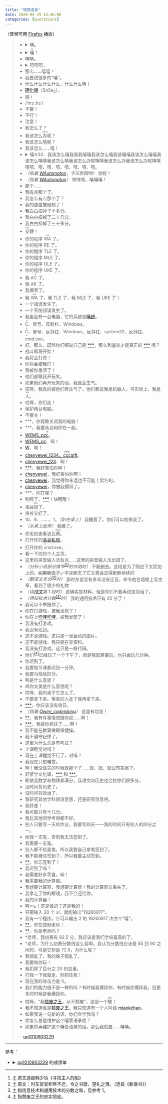 ```yaml
---
title: "嘻管语录"
date: 2020-04-29 14:46:08
categories: [quotations]
---
```


<!-- more -->

（音频可用 [Firefox](https://www.mozilla.org/firefox/new) 播放）

> * <details>
>     <summary>嘻。</summary>
>     <audio src="/quotations/qq1010903229/0.ogg" controls></audio>
>   </details>
> * <details>
>     <summary><ruby>嘻<rp> (</rp><rt>xì</rt><rp>)</rp></ruby>！</summary>
>     <audio src="/quotations/qq1010903229/1.ogg" controls></audio>
>   </details>
> * 嘻嘻。
> * <details>
>     <summary>嘻嘻嘻。</summary>
>     <audio src="/quotations/qq1010903229/2.ogg" controls></audio>
>   </details>
> * 那么……嘻嘻！
> * 我要说很多的“嘻”。<a id="many-xi" href="/quotations/qq1010903229/endless-xi.html"></a><script>document.getElementById("many-xi").innerText = "嘻".repeat(Math.trunc(Math.random() * 21) + 10) + "……";</script>
> * 什么什么什么什么，什么什么嘻！
> * [硒化锡](https://zh.wikipedia.org/wiki/%E7%A1%92%E5%8C%96%E9%94%A1)（SnSe<sub>2</sub>）。
> * 啊！
> * /ˈmɜːˌhɜː/
> * 不要！
> * 不行！
> * 注意！
> * 我怎么了？
> * 我该怎么<ruby>办<rp> (</rp><rt>bàng</rt><rp>)</rp></ruby>呢？
> * 我该怎么嘻呢？
> * 我该怎么……嘻！
> * <details>
>     <summary>嘻✕32、我该怎么嘻我我我嘻嘻我该怎么嘻我该嘻嘻我该怎么嘻嘻我该怎么嘻嘻我该怎么嘻我该怎么办呢嘻嘻我该怎么办我该怎么办呢嘻嘻嘻嘻、嘻、嘻、嘻、嘻、嘻、嘻、嘻。</summary>
>     <audio src="/quotations/qq1010903229/3.ogg" controls></audio>
>   </details>
> * _（指着 [WAutomaton]，字正腔圆地）_ 你好！
> * _（指着 [WAutomaton]）_ 嘿嘿嘿，嘻嘻嘻！
> * 那个……
> * 我有点那个了。
> * 我怎么有点那个了？
> * 我的速度被限制了！
> * 我白白扣掉了十多分。
> * 我白白扣掉了二十几分。
> * 我白白扣掉了三十多分。
> * <ruby>安<rp> (</rp><rt>āng</rt><rp>)</rp></ruby>静！
> * 你的程序 <ruby>WA<rp> (</rp><rt>wā</rt><rp>)</rp></ruby> 了。
> * 你的程序 RE 了。
> * 你的程序 TLE 了。
> * 你的程序 MLE 了。
> * 你的程序 OLE 了。
> * 你的程序 UKE 了。
> * 我 A<ruby>C<rp> (</rp><rt>xī</rt><rp>)</rp></ruby> 了。
> * 我 AK 了。
> * 我爆零了。
> * 我 <ruby>WA<rp> (</rp><rt>wā</rt><rp>)</rp></ruby> 了，我 TLE 了，我 MLE 了，我 UKE 了！
> * 一个错误发生了。
> * 一个系统错误发生了。
> * 我里面有一台电脑，它的系统是[嘻统](https://github.com/decadence-church/xistem)。
> * <ruby>C<rp> (</rp><rt>xī</rt><rp>)</rp></ruby>、冒号、反斜杠、Windows。
> * <ruby>C<rp> (</rp><rt>xī</rt><rp>)</rp></ruby>、冒号、反斜杠、Windows、反斜杠、system32、反斜杠、<ruby>c<rp> (</rp><rt>xī</rt><rp>)</rp></ruby>md.exe。
> * 好。那么，既然你们都说自己是 [\*\*\*][qq1010903229]，那么到底谁才是真正的 [\*\*\*][qq1010903229] 呢？
> * 战斗即将开始！
> * 我将会打你！
> * 你将会被我打！
> * 我被你激活了！
> * 他们都跟我开玩笑。
> * 如果他们再开玩笑的话，我就会生气。
> * 哎呀，我真的被他们弄生气了。他们都说我是机器人，可实际上，我是<ruby>人<rp> (</rp><rt>lén</rt><rp>)</rp></ruby>。
> * 哎呀，你们走！
> * 保护两台电脑。
> * 不要关！
> * \*\*\*，你竟敢关闭我的电脑！
> * \*\*\*，我要永远和你在一起。
> * [WEMS_pz<ruby>c<rp> (</rp><rt>xī</rt><rp>)</rp></ruby>][WEMS_pzc]。
> * [WEMS_pz][WEMS_pzc]、啊！
> * [W][WEMS_pzc]、啊！
> * [chenyewei_1234，<ruby>ccc<rp> (</rp><rt>xīxīxī</rt><rp>)</rp></ruby>gift][chenyewei_1234]。
> * [chenyewei_123][chenyewei_1234]、啊！
> * [\*\*\*][zhenglier]，我好害怕你啊！
> * [chenyewei][chenyewei_1234]，我好害怕你啊！
> * [chenyewei][chenyewei_1234]，我觉得你永远也不可能上紫名的。
> * [chenyewei][chenyewei_1234]，你被我爆踩了。
> * \*\*\*，你在哪？
> * 别睡了，[\*\*\*][WAutomaton]！快醒醒！
> * 洛谷<ruby>崩<rp> (</rp><rt>bēn</rt><rp>)</rp></ruby>了。
> * 洛谷又好了。
> * 10、9、……、1，_（趴在桌上）_ 我睡着了。你们可以机惨我了。
> * _（从桌上起来）_ 我醒了。
> * 你无权查看该比<ruby>赛<rp> (</rp><rt>/saɪn/</rt><rp>)</rp></ruby>。
> * 打开你的[洛谷私信](https://www.luogu.com.cn/chat)。
> * 打开你的 <ruby>c<rp> (</rp><rt>xī</rt><rp>)</rp></ruby>md.exe。
> * 看一下你的个人主页。
> * 这里的拼音输入法有点……这里的拼音输入法出错了。
> * _（分析小说部分情节<sup><a id="ref-1-1" href="#footnote-1">[1]</a></sup>的作用时）_ 不能删去。这段是为了照应下文而加上的。~~如果删去了，下文~~删去了它文章会显得断断续续的
> * _（翻译文言文<sup><a id="ref-2-1" href="#footnote-2">[2]</a></sup>时）_ 那时东宫官有多年没有迁官，命令他在墙壁上写文章，看到了很少的礼物
> * _（读[作文](/quotations/2020/04/23/qq1010903229-composition.html)第 1 段时）_ 这确实是材料，但是你们不要再说这段话了。
> * _（得知技术分数<sup><a id="ref-3-1" href="#footnote-3">[3]</a></sup>时）_ 我的通用技术只有 20 分了！
> * 我可以不举报你了。
> * 你在打游戏，被我发现了！
> * 你在上[哔哩哔哩](https://www.bilibili.com/)，被我发现了！
> * 我没有打游戏。
> * 我没有迟到。
> * 这不是游戏。这只是一张会动的图片。
> * 这不是游戏。我只是在查资料。
> * 我没有打游戏。这只是一段代码。
> * 他们<sup><a id="ref-4-1" href="#footnote-4">[4]</a></sup>已经玩了一个下午了，但是我就算要玩，也只会玩几分钟。
> * 你迟到了。
> * 我要每节课都迟到一分钟。
> * 我要为班级扣分。
> * 鸭是什么意思？
> * 鸡你太美是什么意思呢？
> * 哎呀，我的桌子它怎么了。
> * 不要拿下来。等查的人走了我再拿下来。
> * [\*\*\*][WAutomaton]，你应该没有值日。
> * _（指着 [Owen_codeisking]）_ 这里有垃圾！
> * [\*\*][秋枫梧]，我有件事情想跟你说……啊！
> * [\*\*\*][zhenglier]，我被你抓住了……啊！
> * 我不能在教室做眼保健操。
> * 我不遵守纪律了。
> * 这里为什么总是有考试？
> * 上课睡觉对吗？
> * 现在上课睡觉不行了，对吗？
> * 我现在只想睡觉。
> * 啊！我没做完的时候就那个了……就、就、就公布答案了。
> * 赶紧学文化课，[\*\*\*][WAutomaton] 和 [\*\*\*][chenyewei_1234]。
> * 即使我数学和物理都满分，我语文和历史也会拉你们很多分。
> * 没时间背历史了。
> * 没时间背政治了。
> * 我研究其他学科很没意思，还是研究信息吧。
> * 我好差！
> * 我可能只有十几分。
> * 我比其他同学考得都不好。
> * 别人只要写一天的作业，我要写四天——我的时间只有别人的四分之一。
> * 给我一支笔，否则我无法签到了。
> * 我需要一支笔。
> * 别人都不给我笔，所以我要自己拿笔签到了。
> * 我不能被动签到了，所以我要主动签到。
> * [\*\*][Fading]，你忘签到了！
> * 我迟到了吗？
> * 我需要好多零食，啊！
> * 我需要我的计算器。
> * 我想要计算器，我想要计算器！我的计算器又丢失了。
> * 我拿走了你的眼镜，我不会还给你。
> * 我的计算器！
> * 啊↗↘！这是谁的？这是我的！
> * 只要输入 20 个 <var>x</var><var>i</var>，就能输出“19260817”。
> * 我有一个程序。它可以输出 2 的 19260817 次方个“嘻”。
> * [\*\*][Fading]，你在控制老师！
> * [\*\*][Fading]，你是老师吗？
> * \*老师，我初赛有 92.5 分。我应该是我们学校最高的了。
> * \*老师，为什么初赛分数线这么低啊，我认为分数线应该是 85 到 90 之间的，可是它却是 72.5，为什么呢？
> * 我错乱了，我的脑子错乱了。
> * 我要和你玩！
> * 我扣除了百分之 20 的血量。
> * 打我一下我就走，别抓住我！
> * 现在我的攻击力是 0。
> * 我们的能力值不是一样的吗？有时候我爆踩你，有时候你爆踩我，但更多的时候是我爆踩你。
> * 哎呀，“我[颓废之王][刘嘉骥]，从不颓废”，这是一个<ruby>梗<rp> (</rp><rt>gěn</rt><rp>)</rp></ruby>！
> * 我不知道谁是[颓废之王][刘嘉骥]。我只知道有一个人叫做 [miaokehao]。
> * 如果我说一句新的话，你们会学我吗？
> * 你怎么总是维护这个嘻管语录呢？
> * 如果你再维护这个嘻管语录的话，那么我就要……嘻嘻。
>
> — [qq1010903229]

---

参考：

* <details>
    <summary><a href="https://www.luogu.com.cn/user/48737">qq1010903229</a> 的成绩单</summary>
    <table>
      <thead>
        <tr><th rowspan="2">姓名</th><th rowspan="2">总分</th><th colspan="2">语文</th><th>...</th><th colspan="2">技术</th></tr>
        <tr><th>得分</th><th>年级排名</th><th>...</th><th>得分</th><th>年级排名</th></tr>
      </thead>
      <tbody>
        <tr><td><a href="https://www.luogu.com.cn/user/48737">***</a></td><td>681</td><td>57</td><td>729</td><td>...</td><td>70</td><td>180</td></tr>
      </tbody>
    </table>
  </details>

---

<ol>
  <li id="footnote-1"><a href="#ref-1-1">↑</a> 原文选自韩少功《寻找主人的船》</li>
  <li id="footnote-2"><a href="#ref-2-1">↑</a> 原文：时东宫官积年不迁，令之书壁，望礼之薄。（选自《新唐书》）</li>
  <li id="footnote-3"><a href="#ref-3-1">↑</a> 指信息技术和通用技术的分数之和，见参考 1。</li>
  <li id="footnote-4"><a href="#ref-4-1">↑</a> 指颓废之王的忠实信徒。</li>
</ol>

[Fading]: https://www.luogu.com.cn/user/20309
[miaokehao]: https://www.luogu.com.cn/user/26848
[刘嘉骥]: https://www.luogu.com.cn/user/28427
[Owen_codeisking]: https://www.luogu.com.cn/user/35069
[chenyewei_1234]: https://www.luogu.com.cn/user/43697
[zhenglier]: https://www.luogu.com.cn/user/48143
[qq1010903229]: https://www.luogu.com.cn/user/48737
[WEMS_pzc]: https://www.luogu.com.cn/user/60075
[秋枫梧]: https://www.luogu.com.cn/user/147674
[WAutomaton]: https://www.luogu.com.cn/user/184020
